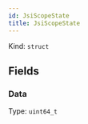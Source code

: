 ```yaml
---
id: JsiScopeState
title: JsiScopeState
---
```


Kind: `struct`

## Fields
### Data
Type: `uint64_t`

